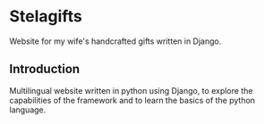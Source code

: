 # Stelagifts
Website for my wife's handcrafted gifts written in Django.

## Introduction
Multilingual website written in python using Django, to explore the
capabilities of the framework and to learn the basics of the python language.
